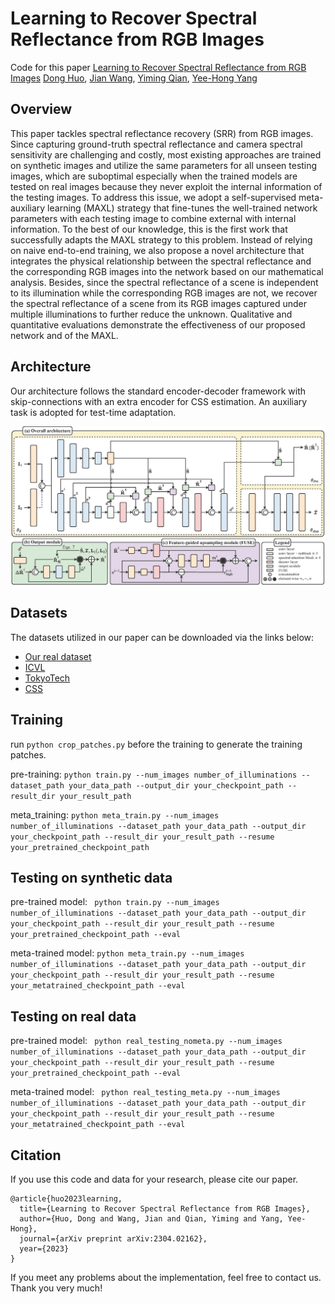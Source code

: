 # Learning to Recover Spectral Reflectance from RGB Images

Code for this paper [Learning to Recover Spectral Reflectance from RGB Images](https://arxiv.org/abs/2304.02162)
[Dong Huo](https://dong-huo.github.io/), [Jian Wang](https://jianwang-cmu.github.io/), [Yiming Qian](https://yi-ming-qian.github.io/), [Yee-Hong Yang](http://webdocs.cs.ualberta.ca/~yang/)

## Overview

This paper tackles spectral reflectance recovery (SRR) from RGB images. Since capturing ground-truth spectral reflectance and camera spectral sensitivity are challenging and costly, most existing approaches are trained on synthetic images and utilize the same parameters for all unseen testing images, which are suboptimal especially when the trained models are tested on real images because they never exploit the internal information of the testing images. To address this issue, we adopt a self-supervised meta-auxiliary learning (MAXL) strategy that fine-tunes the well-trained network parameters with each testing image to combine external with internal information. To the best of our knowledge, this is the first work that successfully adapts the MAXL strategy to this problem. Instead of relying on naive end-to-end training, we also propose a novel architecture that integrates the physical relationship between the spectral reflectance and the corresponding RGB images into the network based on our mathematical analysis. Besides, since the spectral reflectance of a scene is independent to its illumination while the corresponding RGB images are not, we recover the spectral reflectance of a scene from its RGB images captured under multiple illuminations to further reduce the unknown. Qualitative and quantitative evaluations demonstrate the effectiveness of our proposed network and of the MAXL.

## Architecture

Our architecture follows the standard encoder-decoder framework with skip-connections with an extra encoder for CSS estimation. An auxiliary task is adopted for test-time adaptation.

<p align="center">
  <img width="800" src="./images/architecture.jpg">
</p>

## Datasets

The datasets utilized in our paper can be downloaded via the links below:
- [Our real dataset](https://dong-huo.github.io/)
- [ICVL](https://icvl.cs.bgu.ac.il/hyperspectral/)
- [TokyoTech](http://www.ok.sc.e.titech.ac.jp/res/MSI/MSIdata59.html)
- [CSS](https://www.gujinwei.org/research/camspec/db.html)

## Training

run ```python crop_patches.py``` before the training to generate the training patches.

pre-training: ```python train.py --num_images number_of_illuminations --dataset_path your_data_path --output_dir your_checkpoint_path --result_dir your_result_path```

meta_training: ```python meta_train.py --num_images number_of_illuminations --dataset_path your_data_path --output_dir your_checkpoint_path --result_dir your_result_path --resume your_pretrained_checkpoint_path```


## Testing on synthetic data

pre-trained model: ``` python train.py --num_images number_of_illuminations --dataset_path your_data_path --output_dir your_checkpoint_path --result_dir your_result_path --resume your_pretrained_checkpoint_path --eval```

meta-trained model: ```python meta_train.py --num_images number_of_illuminations --dataset_path your_data_path --output_dir your_checkpoint_path --result_dir your_result_path --resume your_metatrained_checkpoint_path --eval```

## Testing on real data

pre-trained model: ``` python real_testing_nometa.py --num_images number_of_illuminations --dataset_path your_data_path --output_dir your_checkpoint_path --result_dir your_result_path --resume your_pretrained_checkpoint_path --eval```

meta-trained model: ``` python real_testing_meta.py --num_images number_of_illuminations --dataset_path your_data_path --output_dir your_checkpoint_path --result_dir your_result_path --resume your_metatrained_checkpoint_path --eval```

## Citation

If you use this code and data for your research, please cite our paper.

```
@article{huo2023learning,
  title={Learning to Recover Spectral Reflectance from RGB Images},
  author={Huo, Dong and Wang, Jian and Qian, Yiming and Yang, Yee-Hong},
  journal={arXiv preprint arXiv:2304.02162},
  year={2023}
}
```

If you meet any problems about the implementation, feel free to contact us. Thank you very much!
